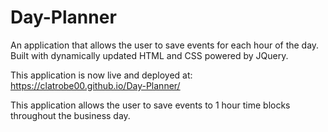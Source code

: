 # Day-Planner
An application that allows the user to save events for each hour of the day. Built with dynamically updated HTML and CSS powered by JQuery.

This application is now live and deployed at: https://clatrobe00.github.io/Day-Planner/

This application allows the user to save events to 1 hour time blocks throughout the business day. 
